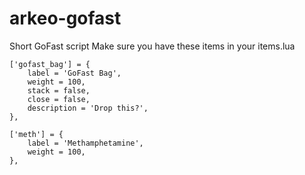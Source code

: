 # arkeo-gofast
Short GoFast script
Make sure you have these items in your items.lua

    ['gofast_bag'] = {
        label = 'GoFast Bag',
        weight = 100,
        stack = false,
        close = false,
        description = 'Drop this?',
    },

    ['meth'] = {
        label = 'Methamphetamine',
        weight = 100,
    },
